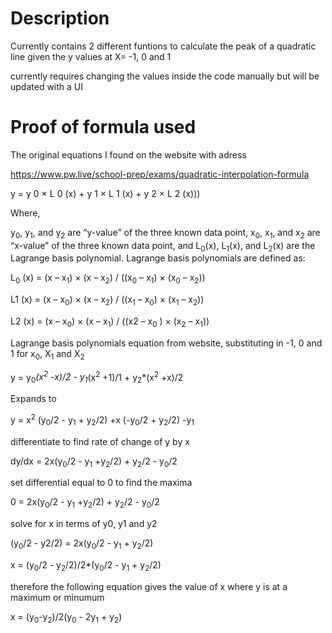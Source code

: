 # Description
Currently contains 2 different funtions to calculate the peak of a quadratic line given the y values at X= -1, 0 and 1

currently requires changing the values inside the code manually but will be updated with a UI
# Proof of formula used
The original equations I found on the website with adress

https://www.pw.live/school-prep/exams/quadratic-interpolation-formula

y = y 0 × L 0 (x) + y 1 × L 1 (x) + y 2 × L 2 (x)))

Where,

y<sub>0</sub>, y<sub>1</sub>, and y<sub>2</sub> are “y-value” of the three known data point,
x<sub>0</sub>, x<sub>1</sub>, and x<sub>2</sub> are “x-value” of the three known data point, and
L<sub>0</sub>(x), L<sub>1</sub>(x), and L<sub>2</sub>(x) are the Lagrange basis polynomial.
Lagrange basis polynomials are defined as:

L<sub>0</sub> (x) = (x – x<sub>1</sub>) × (x – x<sub>2</sub>) / ((x<sub>0</sub> – x<sub>1</sub>) × (x<sub>0</sub> – x<sub>2</sub>))

L1 (x) = (x – x<sub>0</sub>) × (x – x<sub>2</sub>) / ((x<sub>1</sub> – x<sub>0</sub>) × (x<sub>1</sub> – x<sub>2</sub>))

L2 (x) = (x – x<sub>0</sub>) × (x – x<sub>1</sub>) / ((x2 – x<sub>0</sub> ) × (x<sub>2</sub> – x<sub>1</sub>))

Lagrange basis polynomials equation from website, substituting in -1, 0 and 1 for x<sub>0</sub>, X<sub>1</sub> and X<sub>2</sub> 

y = y<sub>0</sub>*(x<sup>2</sup> -x)/2 - y<sub>1</sub>*(x<sup>2</sup> +1)/1 + y<sub>2</sub>*(x<sup>2</sup> +x)/2
			  
Expands to

y = x<sup>2</sup> (y<sub>0</sub>/2 - y<sub>1</sub> + y<sub>2</sub>/2) +x (-y<sub>0</sub>/2 + y<sub>2</sub>/2) -y<sub>1</sub>
			  
differentiate to find rate of change of y by x

dy/dx = 2x(y<sub>0</sub>/2 - y<sub>1</sub> +y<sub>2</sub>/2) + y<sub>2</sub>/2 - y<sub>0</sub>/2
		  
set differential equal to 0 to find the maxima

0 = 2x(y<sub>0</sub>/2 - y<sub>1</sub> +y<sub>2</sub>/2) + y<sub>2</sub>/2 - y<sub>0</sub>/2
			  
solve for x in terms of y0, y1 and y2

(y<sub>0</sub>/2 - y2/2) = 2x(y<sub>0</sub>/2 - y<sub>1</sub> + y<sub>2</sub>/2)

x = (y<sub>0</sub>/2 - y<sub>2</sub>/2)/2*(y<sub>0</sub>/2 - y<sub>1</sub> + y<sub>2</sub>/2)
			  
therefore the following equation gives the value of x where y is at a maximum or minumum

x = (y<sub>0</sub>-y<sub>2</sub>)/2(y<sub>0</sub> - 2y<sub>1</sub> + y<sub>2</sub>) 
